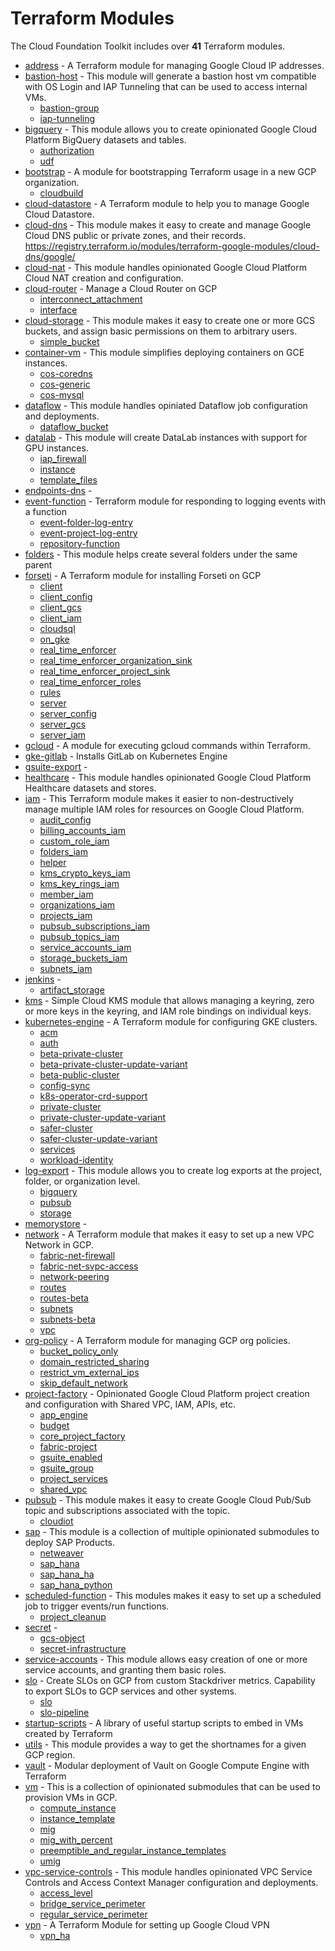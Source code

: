 # Terraform Modules
The Cloud Foundation Toolkit includes over **41** Terraform modules.

* [address](https://github.com/terraform-google-modules/terraform-google-address) - A Terraform module for managing Google Cloud IP addresses.
* [bastion-host](https://github.com/terraform-google-modules/terraform-google-bastion-host) - This module will generate a bastion host vm compatible with OS Login and IAP Tunneling that can be used to access internal VMs.
  * [bastion-group](https://github.com/terraform-google-modules/terraform-google-bastion-host/tree/master/modules/bastion-group)
  * [iap-tunneling](https://github.com/terraform-google-modules/terraform-google-bastion-host/tree/master/modules/iap-tunneling)
* [bigquery](https://github.com/terraform-google-modules/terraform-google-bigquery) - This module allows you to create opinionated Google Cloud Platform BigQuery datasets and tables.
  * [authorization](https://github.com/terraform-google-modules/terraform-google-bigquery/tree/master/modules/authorization)
  * [udf](https://github.com/terraform-google-modules/terraform-google-bigquery/tree/master/modules/udf)
* [bootstrap](https://github.com/terraform-google-modules/terraform-google-bootstrap) - A module for bootstrapping Terraform usage in a new GCP organization.
  * [cloudbuild](https://github.com/terraform-google-modules/terraform-google-bootstrap/tree/master/modules/cloudbuild)
* [cloud-datastore](https://github.com/terraform-google-modules/terraform-google-cloud-datastore) - A Terraform module to help you to manage Google Cloud Datastore.
* [cloud-dns](https://github.com/terraform-google-modules/terraform-google-cloud-dns) - This module makes it easy to create and manage Google Cloud DNS public or private zones, and their records. https://registry.terraform.io/modules/terraform-google-modules/cloud-dns/google/
* [cloud-nat](https://github.com/terraform-google-modules/terraform-google-cloud-nat) - This module handles opinionated Google Cloud Platform Cloud NAT creation and configuration.
* [cloud-router](https://github.com/terraform-google-modules/terraform-google-cloud-router) - Manage a Cloud Router on GCP
  * [interconnect_attachment](https://github.com/terraform-google-modules/terraform-google-cloud-router/tree/master/modules/interconnect_attachment)
  * [interface](https://github.com/terraform-google-modules/terraform-google-cloud-router/tree/master/modules/interface)
* [cloud-storage](https://github.com/terraform-google-modules/terraform-google-cloud-storage) - This module makes it easy to create one or more GCS buckets, and assign basic permissions on them to arbitrary users.
  * [simple_bucket](https://github.com/terraform-google-modules/terraform-google-cloud-storage/tree/master/modules/simple_bucket)
* [container-vm](https://github.com/terraform-google-modules/terraform-google-container-vm) - This module simplifies deploying containers on GCE instances.
  * [cos-coredns](https://github.com/terraform-google-modules/terraform-google-container-vm/tree/master/modules/cos-coredns)
  * [cos-generic](https://github.com/terraform-google-modules/terraform-google-container-vm/tree/master/modules/cos-generic)
  * [cos-mysql](https://github.com/terraform-google-modules/terraform-google-container-vm/tree/master/modules/cos-mysql)
* [dataflow](https://github.com/terraform-google-modules/terraform-google-dataflow) - This module handles opiniated Dataflow job configuration and deployments.
  * [dataflow_bucket](https://github.com/terraform-google-modules/terraform-google-dataflow/tree/master/modules/dataflow_bucket)
* [datalab](https://github.com/terraform-google-modules/terraform-google-datalab) - This module will create DataLab instances with support for GPU instances. 
  * [iap_firewall](https://github.com/terraform-google-modules/terraform-google-datalab/tree/master/modules/iap_firewall)
  * [instance](https://github.com/terraform-google-modules/terraform-google-datalab/tree/master/modules/instance)
  * [template_files](https://github.com/terraform-google-modules/terraform-google-datalab/tree/master/modules/template_files)
* [endpoints-dns](https://github.com/terraform-google-modules/terraform-google-endpoints-dns) - 
* [event-function](https://github.com/terraform-google-modules/terraform-google-event-function) - Terraform module for responding to logging events with a function
  * [event-folder-log-entry](https://github.com/terraform-google-modules/terraform-google-event-function/tree/master/modules/event-folder-log-entry)
  * [event-project-log-entry](https://github.com/terraform-google-modules/terraform-google-event-function/tree/master/modules/event-project-log-entry)
  * [repository-function](https://github.com/terraform-google-modules/terraform-google-event-function/tree/master/modules/repository-function)
* [folders](https://github.com/terraform-google-modules/terraform-google-folders) - This module helps create several folders under the same parent
* [forseti](https://github.com/terraform-google-modules/terraform-google-forseti) - A Terraform module for installing Forseti on GCP
  * [client](https://github.com/terraform-google-modules/terraform-google-forseti/tree/master/modules/client)
  * [client_config](https://github.com/terraform-google-modules/terraform-google-forseti/tree/master/modules/client_config)
  * [client_gcs](https://github.com/terraform-google-modules/terraform-google-forseti/tree/master/modules/client_gcs)
  * [client_iam](https://github.com/terraform-google-modules/terraform-google-forseti/tree/master/modules/client_iam)
  * [cloudsql](https://github.com/terraform-google-modules/terraform-google-forseti/tree/master/modules/cloudsql)
  * [on_gke](https://github.com/terraform-google-modules/terraform-google-forseti/tree/master/modules/on_gke)
  * [real_time_enforcer](https://github.com/terraform-google-modules/terraform-google-forseti/tree/master/modules/real_time_enforcer)
  * [real_time_enforcer_organization_sink](https://github.com/terraform-google-modules/terraform-google-forseti/tree/master/modules/real_time_enforcer_organization_sink)
  * [real_time_enforcer_project_sink](https://github.com/terraform-google-modules/terraform-google-forseti/tree/master/modules/real_time_enforcer_project_sink)
  * [real_time_enforcer_roles](https://github.com/terraform-google-modules/terraform-google-forseti/tree/master/modules/real_time_enforcer_roles)
  * [rules](https://github.com/terraform-google-modules/terraform-google-forseti/tree/master/modules/rules)
  * [server](https://github.com/terraform-google-modules/terraform-google-forseti/tree/master/modules/server)
  * [server_config](https://github.com/terraform-google-modules/terraform-google-forseti/tree/master/modules/server_config)
  * [server_gcs](https://github.com/terraform-google-modules/terraform-google-forseti/tree/master/modules/server_gcs)
  * [server_iam](https://github.com/terraform-google-modules/terraform-google-forseti/tree/master/modules/server_iam)
* [gcloud](https://github.com/terraform-google-modules/terraform-google-gcloud) - A module for executing gcloud commands within Terraform.
* [gke-gitlab](https://github.com/terraform-google-modules/terraform-google-gke-gitlab) - Installs GitLab on Kubernetes Engine
* [gsuite-export](https://github.com/terraform-google-modules/terraform-google-gsuite-export) - 
* [healthcare](https://github.com/terraform-google-modules/terraform-google-healthcare) - This module handles opinionated Google Cloud Platform Healthcare datasets and stores.
* [iam](https://github.com/terraform-google-modules/terraform-google-iam) - This Terraform module makes it easier to non-destructively manage multiple IAM roles for resources on Google Cloud Platform.
  * [audit_config](https://github.com/terraform-google-modules/terraform-google-iam/tree/master/modules/audit_config)
  * [billing_accounts_iam](https://github.com/terraform-google-modules/terraform-google-iam/tree/master/modules/billing_accounts_iam)
  * [custom_role_iam](https://github.com/terraform-google-modules/terraform-google-iam/tree/master/modules/custom_role_iam)
  * [folders_iam](https://github.com/terraform-google-modules/terraform-google-iam/tree/master/modules/folders_iam)
  * [helper](https://github.com/terraform-google-modules/terraform-google-iam/tree/master/modules/helper)
  * [kms_crypto_keys_iam](https://github.com/terraform-google-modules/terraform-google-iam/tree/master/modules/kms_crypto_keys_iam)
  * [kms_key_rings_iam](https://github.com/terraform-google-modules/terraform-google-iam/tree/master/modules/kms_key_rings_iam)
  * [member_iam](https://github.com/terraform-google-modules/terraform-google-iam/tree/master/modules/member_iam)
  * [organizations_iam](https://github.com/terraform-google-modules/terraform-google-iam/tree/master/modules/organizations_iam)
  * [projects_iam](https://github.com/terraform-google-modules/terraform-google-iam/tree/master/modules/projects_iam)
  * [pubsub_subscriptions_iam](https://github.com/terraform-google-modules/terraform-google-iam/tree/master/modules/pubsub_subscriptions_iam)
  * [pubsub_topics_iam](https://github.com/terraform-google-modules/terraform-google-iam/tree/master/modules/pubsub_topics_iam)
  * [service_accounts_iam](https://github.com/terraform-google-modules/terraform-google-iam/tree/master/modules/service_accounts_iam)
  * [storage_buckets_iam](https://github.com/terraform-google-modules/terraform-google-iam/tree/master/modules/storage_buckets_iam)
  * [subnets_iam](https://github.com/terraform-google-modules/terraform-google-iam/tree/master/modules/subnets_iam)
* [jenkins](https://github.com/terraform-google-modules/terraform-google-jenkins) - 
  * [artifact_storage](https://github.com/terraform-google-modules/terraform-google-jenkins/tree/master/modules/artifact_storage)
* [kms](https://github.com/terraform-google-modules/terraform-google-kms) - Simple Cloud KMS module that allows managing a keyring, zero or more keys in the keyring, and IAM role bindings on individual keys.
* [kubernetes-engine](https://github.com/terraform-google-modules/terraform-google-kubernetes-engine) - A Terraform module for configuring GKE clusters.
  * [acm](https://github.com/terraform-google-modules/terraform-google-kubernetes-engine/tree/master/modules/acm)
  * [auth](https://github.com/terraform-google-modules/terraform-google-kubernetes-engine/tree/master/modules/auth)
  * [beta-private-cluster](https://github.com/terraform-google-modules/terraform-google-kubernetes-engine/tree/master/modules/beta-private-cluster)
  * [beta-private-cluster-update-variant](https://github.com/terraform-google-modules/terraform-google-kubernetes-engine/tree/master/modules/beta-private-cluster-update-variant)
  * [beta-public-cluster](https://github.com/terraform-google-modules/terraform-google-kubernetes-engine/tree/master/modules/beta-public-cluster)
  * [config-sync](https://github.com/terraform-google-modules/terraform-google-kubernetes-engine/tree/master/modules/config-sync)
  * [k8s-operator-crd-support](https://github.com/terraform-google-modules/terraform-google-kubernetes-engine/tree/master/modules/k8s-operator-crd-support)
  * [private-cluster](https://github.com/terraform-google-modules/terraform-google-kubernetes-engine/tree/master/modules/private-cluster)
  * [private-cluster-update-variant](https://github.com/terraform-google-modules/terraform-google-kubernetes-engine/tree/master/modules/private-cluster-update-variant)
  * [safer-cluster](https://github.com/terraform-google-modules/terraform-google-kubernetes-engine/tree/master/modules/safer-cluster)
  * [safer-cluster-update-variant](https://github.com/terraform-google-modules/terraform-google-kubernetes-engine/tree/master/modules/safer-cluster-update-variant)
  * [services](https://github.com/terraform-google-modules/terraform-google-kubernetes-engine/tree/master/modules/services)
  * [workload-identity](https://github.com/terraform-google-modules/terraform-google-kubernetes-engine/tree/master/modules/workload-identity)
* [log-export](https://github.com/terraform-google-modules/terraform-google-log-export) - This module allows you to create log exports at the project, folder, or organization level.
  * [bigquery](https://github.com/terraform-google-modules/terraform-google-log-export/tree/master/modules/bigquery)
  * [pubsub](https://github.com/terraform-google-modules/terraform-google-log-export/tree/master/modules/pubsub)
  * [storage](https://github.com/terraform-google-modules/terraform-google-log-export/tree/master/modules/storage)
* [memorystore](https://github.com/terraform-google-modules/terraform-google-memorystore) - 
* [network](https://github.com/terraform-google-modules/terraform-google-network) - A Terraform module that makes it easy to set up a new VPC Network in GCP.
  * [fabric-net-firewall](https://github.com/terraform-google-modules/terraform-google-network/tree/master/modules/fabric-net-firewall)
  * [fabric-net-svpc-access](https://github.com/terraform-google-modules/terraform-google-network/tree/master/modules/fabric-net-svpc-access)
  * [network-peering](https://github.com/terraform-google-modules/terraform-google-network/tree/master/modules/network-peering)
  * [routes](https://github.com/terraform-google-modules/terraform-google-network/tree/master/modules/routes)
  * [routes-beta](https://github.com/terraform-google-modules/terraform-google-network/tree/master/modules/routes-beta)
  * [subnets](https://github.com/terraform-google-modules/terraform-google-network/tree/master/modules/subnets)
  * [subnets-beta](https://github.com/terraform-google-modules/terraform-google-network/tree/master/modules/subnets-beta)
  * [vpc](https://github.com/terraform-google-modules/terraform-google-network/tree/master/modules/vpc)
* [org-policy](https://github.com/terraform-google-modules/terraform-google-org-policy) - A Terraform module for managing GCP org policies.
  * [bucket_policy_only](https://github.com/terraform-google-modules/terraform-google-org-policy/tree/master/modules/bucket_policy_only)
  * [domain_restricted_sharing](https://github.com/terraform-google-modules/terraform-google-org-policy/tree/master/modules/domain_restricted_sharing)
  * [restrict_vm_external_ips](https://github.com/terraform-google-modules/terraform-google-org-policy/tree/master/modules/restrict_vm_external_ips)
  * [skip_default_network](https://github.com/terraform-google-modules/terraform-google-org-policy/tree/master/modules/skip_default_network)
* [project-factory](https://github.com/terraform-google-modules/terraform-google-project-factory) - Opinionated Google Cloud Platform project creation and configuration with Shared VPC, IAM, APIs, etc.
  * [app_engine](https://github.com/terraform-google-modules/terraform-google-project-factory/tree/master/modules/app_engine)
  * [budget](https://github.com/terraform-google-modules/terraform-google-project-factory/tree/master/modules/budget)
  * [core_project_factory](https://github.com/terraform-google-modules/terraform-google-project-factory/tree/master/modules/core_project_factory)
  * [fabric-project](https://github.com/terraform-google-modules/terraform-google-project-factory/tree/master/modules/fabric-project)
  * [gsuite_enabled](https://github.com/terraform-google-modules/terraform-google-project-factory/tree/master/modules/gsuite_enabled)
  * [gsuite_group](https://github.com/terraform-google-modules/terraform-google-project-factory/tree/master/modules/gsuite_group)
  * [project_services](https://github.com/terraform-google-modules/terraform-google-project-factory/tree/master/modules/project_services)
  * [shared_vpc](https://github.com/terraform-google-modules/terraform-google-project-factory/tree/master/modules/shared_vpc)
* [pubsub](https://github.com/terraform-google-modules/terraform-google-pubsub) - This module makes it easy to create Google Cloud Pub/Sub topic and subscriptions associated with the topic.
  * [cloudiot](https://github.com/terraform-google-modules/terraform-google-pubsub/tree/master/modules/cloudiot)
* [sap](https://github.com/terraform-google-modules/terraform-google-sap) - This module is a collection of multiple opinionated submodules to deploy SAP Products.
  * [netweaver](https://github.com/terraform-google-modules/terraform-google-sap/tree/master/modules/netweaver)
  * [sap_hana](https://github.com/terraform-google-modules/terraform-google-sap/tree/master/modules/sap_hana)
  * [sap_hana_ha](https://github.com/terraform-google-modules/terraform-google-sap/tree/master/modules/sap_hana_ha)
  * [sap_hana_python](https://github.com/terraform-google-modules/terraform-google-sap/tree/master/modules/sap_hana/sap_hana_python)
* [scheduled-function](https://github.com/terraform-google-modules/terraform-google-scheduled-function) - This modules makes it easy to set up a scheduled job to trigger events/run functions.
  * [project_cleanup](https://github.com/terraform-google-modules/terraform-google-scheduled-function/tree/master/modules/project_cleanup)
* [secret](https://github.com/terraform-google-modules/terraform-google-secret) - 
  * [gcs-object](https://github.com/terraform-google-modules/terraform-google-secret/tree/master/modules/gcs-object)
  * [secret-infrastructure](https://github.com/terraform-google-modules/terraform-google-secret/tree/master/modules/secret-infrastructure)
* [service-accounts](https://github.com/terraform-google-modules/terraform-google-service-accounts) - This module allows easy creation of one or more service accounts, and granting them basic roles.
* [slo](https://github.com/terraform-google-modules/terraform-google-slo) - Create SLOs on GCP from custom Stackdriver metrics. Capability to export SLOs to GCP services and other systems.
  * [slo](https://github.com/terraform-google-modules/terraform-google-slo/tree/master/modules/slo)
  * [slo-pipeline](https://github.com/terraform-google-modules/terraform-google-slo/tree/master/modules/slo-pipeline)
* [startup-scripts](https://github.com/terraform-google-modules/terraform-google-startup-scripts) - A library of useful startup scripts to embed in VMs created by Terraform
* [utils](https://github.com/terraform-google-modules/terraform-google-utils) - This module provides a way to get the shortnames for a given GCP region.
* [vault](https://github.com/terraform-google-modules/terraform-google-vault) - Modular deployment of Vault on Google Compute Engine with Terraform
* [vm](https://github.com/terraform-google-modules/terraform-google-vm) - This is a collection of opinionated submodules that can be used to provision VMs in GCP.
  * [compute_instance](https://github.com/terraform-google-modules/terraform-google-vm/tree/master/modules/compute_instance)
  * [instance_template](https://github.com/terraform-google-modules/terraform-google-vm/tree/master/modules/instance_template)
  * [mig](https://github.com/terraform-google-modules/terraform-google-vm/tree/master/modules/mig)
  * [mig_with_percent](https://github.com/terraform-google-modules/terraform-google-vm/tree/master/modules/mig_with_percent)
  * [preemptible_and_regular_instance_templates](https://github.com/terraform-google-modules/terraform-google-vm/tree/master/modules/preemptible_and_regular_instance_templates)
  * [umig](https://github.com/terraform-google-modules/terraform-google-vm/tree/master/modules/umig)
* [vpc-service-controls](https://github.com/terraform-google-modules/terraform-google-vpc-service-controls) - This module handles opinionated VPC Service Controls and Access Context Manager configuration and deployments.
  * [access_level](https://github.com/terraform-google-modules/terraform-google-vpc-service-controls/tree/master/modules/access_level)
  * [bridge_service_perimeter](https://github.com/terraform-google-modules/terraform-google-vpc-service-controls/tree/master/modules/bridge_service_perimeter)
  * [regular_service_perimeter](https://github.com/terraform-google-modules/terraform-google-vpc-service-controls/tree/master/modules/regular_service_perimeter)
* [vpn](https://github.com/terraform-google-modules/terraform-google-vpn) - A Terraform Module for setting up Google Cloud VPN
  * [vpn_ha](https://github.com/terraform-google-modules/terraform-google-vpn/tree/master/modules/vpn_ha)

